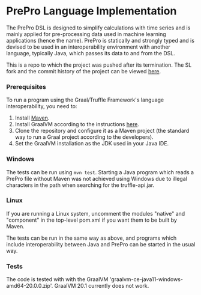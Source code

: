 # PrePro Language Implementation

The PrePro DSL is designed to simplify calculations with time series and
is mainly applied for pre-processing data used in machine learning applications
(hence the name). PrePro is statically and strongly typed and is devised to be
used in an interoperability environment with another language, typically Java,
which passes its data to and from the DSL.

This is a repo to which the project was pushed after its termination.
The SL fork and the commit history of the project can be viewed [here](https://github.com/LaHuBeontra/preprolanguage).

### Prerequisites

To run a program using the Graal/Truffle Framework's language interoperability, you need to:

1. Install [Maven](https://maven.apache.org/download.cgi).
2. Install GraalVM according to the instructions [here](https://www.graalvm.org/getting-started/).
3. Clone the repository and configure it as a Maven project (the standard way to run a Graal project according to the developers).
4. Set the GraalVM installation as the JDK used in your Java IDE.

### Windows

The tests can be run using `mvn test`.
Starting a Java program which reads a PrePro file without Maven was not achieved using Windows
due to illegal characters in the path when searching for the truffle-api.jar. 

### Linux

If you are running a Linux system, uncomment the modules "native" and "component" in the top-level pom.xml if you want them to be built by Maven.

The tests can be run in the same way as above, and programs which include interoperability between Java and PrePro can be started in the usual way.

### Tests

The code is tested with with the GraalVM 'graalvm-ce-java11-windows-amd64-20.0.0.zip'. GraalVM 20.1 currently does not work.
